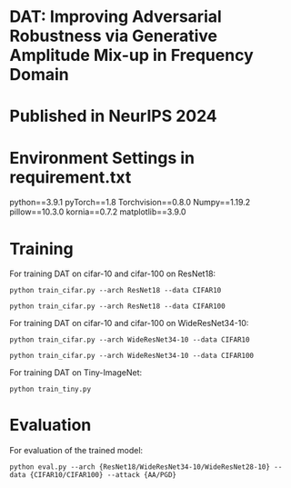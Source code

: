 # DAT: Improving Adversarial Robustness via Generative Amplitude Mix-up in Frequency Domain
# Published in NeurIPS 2024
# Environment Settings in requirement.txt
python==3.9.1
pyTorch==1.8
Torchvision==0.8.0
Numpy==1.19.2
pillow==10.3.0
kornia==0.7.2
matplotlib==3.9.0

# Training
For training DAT on cifar-10 and cifar-100 on ResNet18: 
```
python train_cifar.py --arch ResNet18 --data CIFAR10
```
```
python train_cifar.py --arch ResNet18 --data CIFAR100
```
For training DAT on cifar-10 and cifar-100 on WideResNet34-10: 
```
python train_cifar.py --arch WideResNet34-10 --data CIFAR10
```
```
python train_cifar.py --arch WideResNet34-10 --data CIFAR100
```

For training DAT on Tiny-ImageNet: 
```
python train_tiny.py
```
# Evaluation

For evaluation of the trained model: 
```
python eval.py --arch {ResNet18/WideResNet34-10/WideResNet28-10} --data {CIFAR10/CIFAR100} --attack {AA/PGD}
```


